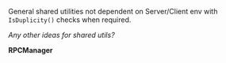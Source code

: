 General shared utilities not dependent on Server/Client env with
`IsDuplicity()` checks when required. 

*Any other ideas for shared utils?*

**RPCManager**


